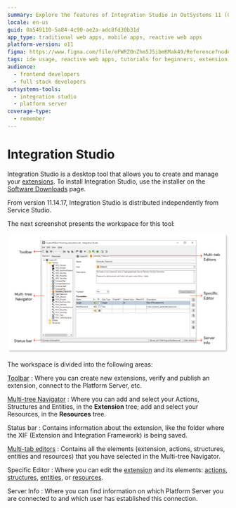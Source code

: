 ```yaml
---
summary: Explore the features of Integration Studio in OutSystems 11 (O11), a desktop tool for creating and managing extensions.
locale: en-us
guid: 0a549110-5a84-4c90-ae2a-adc8fd30b31d
app_type: traditional web apps, mobile apps, reactive web apps
platform-version: o11
figma: https://www.figma.com/file/eFWRZ0nZhm5J5ibmKMak49/Reference?node-id=2333:4131
tags: ide usage, reactive web apps, tutorials for beginners, extension development, technical setup
audience:
  - frontend developers
  - full stack developers
outsystems-tools:
  - integration studio
  - platform server
coverage-type:
  - remember
---
```


# Integration Studio

Integration Studio is a desktop tool that allows you to create and manage your [extensions](<../../integration-with-systems/integration-studio/getting-started/extension.md>). To install Integration Studio, use the installer on the [Software Downloads](https://www.outsystems.com/Downloads/) page. 

<div class="info" markdown="1">

From version 11.14.17, Integration Studio is distributed independently from Service Studio.

</div>

The next screenshot presents the workspace for this tool:

![Screenshot of the Integration Studio workspace showing the toolbar, multi-tree navigator, status bar, multi-tab editors, specific editor, and server info areas.](images/workspace-is.png "Integration Studio Workspace")

The workspace is divided into the following areas:

[Toolbar](<toolbar.md>)
:   Where you can create new extensions, verify and publish an extension, connect to the Platform Server, etc.

[Multi-tree Navigator](<multi-tree-navigator.md>)
:   Where you can add and select your Actions, Structures and Entities, in the **Extension** tree; add and select your Resources, in the **Resources** tree.

Status bar
:   Contains information about the extension, like the folder where the XIF (Extension and Integration Framework) is being saved.

[Multi-tab editors](<multi-tab-editors.md>)
:   Contains all the elements (extension, actions, structures, entities and resources) that you have selected in the Multi-tree Navigator.

Specific Editor
:   Where you can edit the [extension](<editor/extension.md>) and its elements: [actions](<editor/action.md>), [structures](<editor/structure.md>), [entities](<editor/entity.md>), or [resources](<editor/resource.md>).

Server Info
:   Where you can find information on which Platform Server you are connected to and which user has established this connection.
